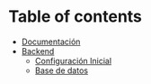 # Table of contents

* [Documentación](README.md)
* [Backend](backend/README.md)
  * [Configuración Inicial](backend/configuracion-inicial.md)
  * [Base de datos](backend/configuracion-admin.md)
